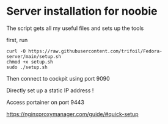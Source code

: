 # Server installation for noobie

The script gets all my useful files and sets up the tools

first, run 

```
curl -O https://raw.githubusercontent.com/trifoil/Fedora-server/main/setup.sh
chmod +x setup.sh
sudo ./setup.sh
```

Then connect to cockpit using port 9090

Directly set up a static IP address !

Access portainer on port 9443






https://nginxproxymanager.com/guide/#quick-setup